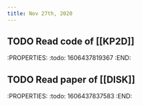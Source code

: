 ```yaml
---
title: Nov 27th, 2020
---
```


## TODO Read code of [[KP2D]]
:PROPERTIES:
:todo: 1606437819367
:END:
## TODO Read paper of [[DISK]]
:PROPERTIES:
:todo: 1606437837583
:END:
##
